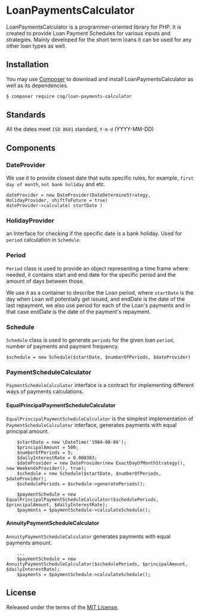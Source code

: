 # LoanPaymentsCalculator

LoanPaymentsCalculator is a programmer-oriented library for PHP. It is created to provide Loan Payment Schedules for various inputs and strategies. Mainly developed for the short term loans it can be used for any other loan types as well.

## Installation

You may use [Composer](https://getcomposer.org/) to download and install LoanPaymentsCalculator as well as its dependencies.

```bash
$ composer require cog/loan-payments-calculator
```

## Standards

All the dates meet `ISO 8601` standard, `Y-m-d` (YYYY-MM-DD)

## Components

### DateProvider
We use it to provide closest date that suits specific rules, for example, `first day of month`, `not bank holiday` and etc.

 ```
dateProvider = new DateProvider(DateDetermineStrategy, HolidayProvider, shiftToFuture = true)
dateProvider->calculate( startDate )
```

### HolidayProvider
an Interface for checking if the specific date is a bank holiday. Used for `period` calculation in `Schedule`.

### Period
`Period` class is used to provide an object representing a time frame where needed, it contains start and end date for the specific period and the amount of days between those.

We use it as a container to describe the Loan period, where `startDate` is the day when Loan will potentially get issued, and endDate is the date of the last repayment, we also use period for each of the Loan's payments and in that case endDate is the date of the payment's repayment.

### Schedule
`Schedule` class is used to generate `periods` for the given loan `period`, number of payments and payment frequency. 
```
$schedule = new Schedule($startDate, $numberOfPeriods, $dateProvider)
```

### PaymentScheduleCalculator
`PaymentScheduleCalculator` interface is a contract for implementing different ways of payments calculations. 

#### EqualPrincipalPaymentScheduleCalculator
`EqualPrincipalPaymentScheduleCalculator` is the simplest implementation of `PaymentScheduleCalculator` interface, generates payments with equal principal amount. 
```
    $startDate = new \DateTime('1984-08-08');
    $principalAmount = 500;
    $numberOfPeriods = 5;
    $dailyInterestRate = 0.000383;
    $dateProvider = new DateProvider(new ExactDayOfMonthStrategy(), new WeekendsProvider(), true);
    $schedule = new Schedule($startDate, $numberOfPeriods, $dateProvider);
    $schedulePeriods = $schedule->generatePeriods();

    $paymentSchedule = new EqualPrincipalPaymentScheduleCalculator($schedulePeriods, $principalAmount, $dailyInterestRate);
    $payments = $paymentSchedule->calculateSchedule();
```

#### AnnuityPaymentScheduleCalculator
`AnnuityPaymentScheduleCalculator` generates payments with equal payments amount.
```
    ...
    $paymentSchedule = new AnnuityPaymentScheduleCalculator($schedulePeriods, $principalAmount, $dailyInterestRate);
    $payments = $paymentSchedule->calculateSchedule();
```


License
----

Released under the terms of the [MIT License](LICENSE).